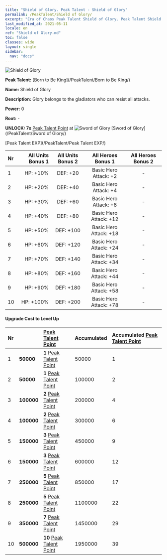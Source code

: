 ```yaml
---
title: "Shield of Glory. Peak Talent - Shield of Glory"
permalink: /PeakTalent/Shield of Glory/
excerpt: "Era of Chaos Peak Talent Shield of Glory. Peak Talent Shield of Glory. Shield of Glory"
last_modified_at: 2021-05-11
locale: en
ref: "Shield of Glory.md"
toc: false
classes: wide
layout: single
sidebar:
  nav: "docs"
---
```


  ![Shield of Glory](/images/pt/talent_4202.png)

  **Peak Talent:** [Born to Be King](/PeakTalent/Born to Be King/)

  **Name:** Shield of Glory

  **Description:** Glory belongs to the gladiators who can resist all attacks.

  **Power:** 0

  **Root:** -

  **UNLOCK: 7x** [Peak Talent Point](/Items/con_934/) at ![Sword of Glory](/images/pt/talent_4201.png) [Sword of Glory](/PeakTalent/Sword of Glory/)

  [Peak Talent EXP](/PeakTalent/Peak Talent EXP/)

  | Nr | All Units Bonus 1 | All Units Bonus 2 | All Heroes Bonus 1 | All Heroes Bonus 2 |
  |:---|--------------:|:-------------:|:-------------:|:-------------:|
  | 1 | HP: +10% | DEF: +20 | Basic Hero Attack: +2 | - |
  | 2 | HP: +20% | DEF: +40 | Basic Hero Attack: +4 | - |
  | 3 | HP: +30% | DEF: +60 | Basic Hero Attack: +8 | - |
  | 4 | HP: +40% | DEF: +80 | Basic Hero Attack: +12 | - |
  | 5 | HP: +50% | DEF: +100 | Basic Hero Attack: +18 | - |
  | 6 | HP: +60% | DEF: +120 | Basic Hero Attack: +24 | - |
  | 7 | HP: +70% | DEF: +140 | Basic Hero Attack: +34 | - |
  | 8 | HP: +80% | DEF: +160 | Basic Hero Attack: +44 | - |
  | 9 | HP: +90% | DEF: +180 | Basic Hero Attack: +58 | - |
  | 10 | HP: +100% | DEF: +200 | Basic Hero Attack: +78 | - |


#### Upgrade Cost to Level Up

  | Nr | <i class="fas fa-coins"/> | [Peak Talent Point](/Items/con_934/) | Accumulated <i class="fas fa-coins"/> | Accumulated [Peak Talent Point](/Items/con_934/) |
  |:---|:--------------|:-------------|:-------------|:-------------|
  | 1 | **50000** | **1** [Peak Talent Point](/Items/con_934/) | 50000 | 1 |
  | 2 | **50000** | **1** [Peak Talent Point](/Items/con_934/) | 100000 | 2 |
  | 3 | **100000** | **2** [Peak Talent Point](/Items/con_934/) | 200000 | 4 |
  | 4 | **100000** | **2** [Peak Talent Point](/Items/con_934/) | 300000 | 6 |
  | 5 | **150000** | **3** [Peak Talent Point](/Items/con_934/) | 450000 | 9 |
  | 6 | **150000** | **3** [Peak Talent Point](/Items/con_934/) | 600000 | 12 |
  | 7 | **250000** | **5** [Peak Talent Point](/Items/con_934/) | 850000 | 17 |
  | 8 | **250000** | **5** [Peak Talent Point](/Items/con_934/) | 1100000 | 22 |
  | 9 | **350000** | **7** [Peak Talent Point](/Items/con_934/) | 1450000 | 29 |
  | 10 | **500000** | **10** [Peak Talent Point](/Items/con_934/) | 1950000 | 39 |
